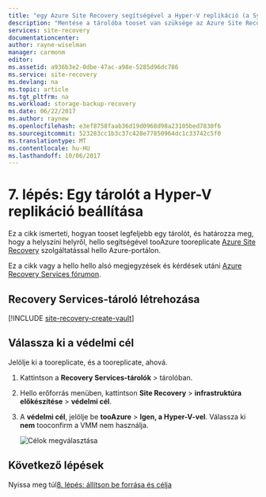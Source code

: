 ```yaml
---
title: "egy Azure Site Recovery segítségével a Hyper-V replikáció (a System Center VMM nélkül) tooAzure tárolót fel aaaSet |} Microsoft Docs"
description: "Mentése a tárolóba tooset van szüksége az Azure Site Recovery segítségével a Hyper-V replikáció tooAzure hello lépéseket foglalja"
services: site-recovery
documentationcenter: 
author: rayne-wiselman
manager: carmonm
editor: 
ms.assetid: a936b3e2-0dbe-47ac-a98e-5285d96dc786
ms.service: site-recovery
ms.devlang: na
ms.topic: article
ms.tgt_pltfrm: na
ms.workload: storage-backup-recovery
ms.date: 06/22/2017
ms.author: raynew
ms.openlocfilehash: e3ef8758faab36d19d0968d98a23105bed7830f6
ms.sourcegitcommit: 523283cc1b3c37c428e77850964dc1c33742c5f0
ms.translationtype: MT
ms.contentlocale: hu-HU
ms.lasthandoff: 10/06/2017
---
```

# <a name="step-7-set-up-a-vault-for-hyper-v-replication"></a>7. lépés: Egy tárolót a Hyper-V replikáció beállítása

Ez a cikk ismerteti, hogyan tooset legfeljebb egy tárolót, és határozza meg, hogy a helyszíni helyről, hello segítségével tooAzure tooreplicate [Azure Site Recovery](site-recovery-overview.md) szolgáltatással hello Azure-portálon.


Ez a cikk vagy a hello hello alsó megjegyzések és kérdések utáni [Azure Recovery Services fórumon](https://social.msdn.microsoft.com/forums/azure/home?forum=hypervrecovmgr).

## <a name="create-a-recovery-services-vault"></a>Recovery Services-tároló létrehozása

[!INCLUDE [site-recovery-create-vault](../../includes/site-recovery-create-vault.md)]



## <a name="select-a-protection-goal"></a>Válassza ki a védelmi cél

Jelölje ki a tooreplicate, és a tooreplicate, ahová.

1. Kattintson a **Recovery Services-tárolók** > tárolóban.
2. Hello erőforrás menüben, kattintson **Site Recovery** > **infrastruktúra előkészítése** > **védelmi cél**.
3. A **védelmi cél**, jelölje be **tooAzure** > **Igen, a Hyper-V-vel**. Válassza ki **nem** tooconfirm a VMM nem használja. 

    ![Célok megválasztása](./media/hyper-v-site-walkthrough-create-vault/choose-goals2.png)



## <a name="next-steps"></a>Következő lépések

Nyissa meg túl[8. lépés: állítson be forrása és célja](hyper-v-site-walkthrough-source-target.md)
